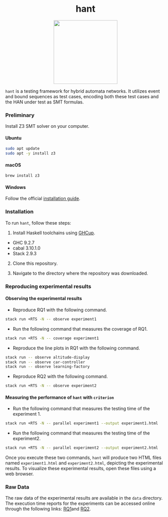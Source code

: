 <h1 align="center">
  hant
</h1>
<p align="center">
  <img src="./img/logo.png" width="200" />
</p>

`hant` is a testing framework for hybrid automata networks. It utilizes event and bound sequences as test cases, encoding both these test cases and the HAN under test as SMT formulas. 

### Preliminary

Install Z3 SMT solver on your computer.

#### Ubuntu
```bash
sudo apt update
sudo apt -y install z3
```

#### macOS
```bash
brew install z3
```

#### Windows
Follow the official [installation guide](https://github.com/Z3Prover/z3).

### Installation

To run `hant`, follow these steps:
1. Install Haskell toolchains using [GHCup](https://www.haskell.org/ghcup/).
  - GHC 9.2.7
  - cabal 3.10.1.0
  - Stack 2.9.3

2. Clone this repository.


3. Navigate to the directory where the repository was downloaded.
### Reproducing experimental results

#### Observing the experimental results

- Reproduce RQ1 with the following command.
```bash
stack run +RTS -N -- observe experiment1
```

- Run the following command that measures the coverage of RQ1.

```bash
stack run +RTS -N -- coverage experiment1
```

- Reproduce the line plots in RQ1 with the following command.

```bash
stack run -- observe altitude-display
stack run -- observe car-controller
stack run -- observe learning-factory
```

- Reproduce RQ2 with the following command.
```bash
stack run +RTS -N -- observe experiment2
```



#### Measuring the performance of `hant` with `criterion`

- Run the following command that measures the testing time of the experiment 1.
```bash
stack run +RTS -N -- parallel experiment1 --output experiment1.html
```
- Run the following command that measures the testing time of the experiment2.
```bash
stack run +RTS -N -- parallel experiment2 --output experiment2.html
```

Once you execute these two commands, `hant` will produce two HTML files named `experiment1.html` and `experiment2.html`,  depicting the experimental results.
To visualize these experimental results, open these files using a web browser.

### Raw Data

The raw data of the experimental results are available in the `data` directory.
The execution time reports for the experiments can be accessed online through the following links: [RQ1](https://sosym-hant.github.io/Hant/experiment1)and [RQ2](https://sosym-hant.github.io/Hant/experiment2).

